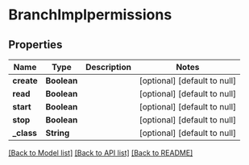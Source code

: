 # BranchImplpermissions
## Properties

Name | Type | Description | Notes
------------ | ------------- | ------------- | -------------
**create** | **Boolean** |  | [optional] [default to null]
**read** | **Boolean** |  | [optional] [default to null]
**start** | **Boolean** |  | [optional] [default to null]
**stop** | **Boolean** |  | [optional] [default to null]
**\_class** | **String** |  | [optional] [default to null]

[[Back to Model list]](../README.md#documentation-for-models) [[Back to API list]](../README.md#documentation-for-api-endpoints) [[Back to README]](../README.md)

